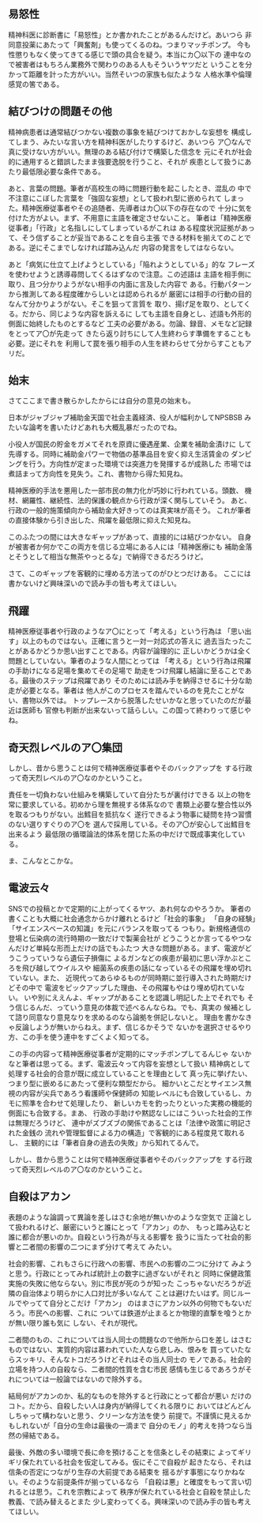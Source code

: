 ﻿## 易怒性

精神科医に診断書に「易怒性」とか書かれたことがあるんだけど。あいつら
非同意投薬にあたって「興奮剤」も使ってくるのね。つまりマッチポンプ。
今も性懲りもなく使ってきてる感じで頭の具合を疑う。本当にカ〇以下の
連中なので被害者はもちろん業務外で関わりのある人もそういうヤツだと
いうことを分かって距離を計った方がいい。当然そいつの家族も似たような
人格水準や倫理感覚の筈である。


## 結びつけの問題その他

精神病患者は通常結びつかない複数の事象を結びつけておかしな妄想を
構成してしまう、みたいな言い方を精神科医がしたりするけど、あいつら
ア〇なんで真に受けない方がいい。無理のある結び付けで構築した信念を
元にそれが社会的に通用すると錯誤したまま強要逸脱を行うこと、それが
疾患として扱うにあたり最低限必要な条件である。

あと、言葉の問題。筆者が高校生の時に問題行動を起こしたとき、混乱の
中で不注意にこぼした言葉を「強固な妄想」として扱われ型に嵌められて
しまった。精神医療従事者やその追随者、先導者はカ〇以下の存在なので
十分に気を付けた方がよい。まず、不用意に主語を確定させないこと。
筆者は「精神医療従事者」「行政」と名指しにしてしまっているがこれは
ある程度状況証拠があって、そう信ずることが妥当であることを自ら主張
できる材料を揃えてのことである。逆にそこまでしなければ踏み込んだ
内容の発言をしてはならない。

あと「病気に仕立て上げようとしている」「陥れようとしている」的な
フレーズを使わせようと誘導尋問してくるはずなので注意。この述語は
主語を相手側に取り、且つ分かりようがない相手の内面に言及した内容で
ある。行動パターンから推測してある程度確からしいとは認められるが
厳密には相手の行動の目的なんて分かりようがない。そこを狙って言質を
取り、揚げ足を取り、としてくる。だから、同じような内容を訴えるに
しても主語を自身とし、述語も外形的側面に始終したものとするなど
工夫の必要がある。勿論、録音、メモなど記録をとってア〇が先走って
きたら返り討ちにして人生終わらす準備をすることも必要。逆にそれを
利用して罠を張り相手の人生を終わらせて分からすこともアリだ。


## 始末

さてここまで書き散らかしたからには自分の意見の始末も。

日本がジャブジャブ補助金天国で社会主義経済、役人が幅利かしてNPSBSB
みたいな論考を書いたけどあれも大概乱暴だったのでね。

小役人が国民の貯金をガメてそれを原資に優遇産業、企業を補助金漬けに
して先導する。同時に補助金パワーで物価の基準品目を安く抑え生活賃金の
ダンピングを行う。方向性が定まった環境では突進力を発揮するが成熟した
市場では煮詰まって方向性を見失う。これ、書物から得た知見ね。

精神医療的手法を悪用した一部市民の無力化が巧妙に行われている。頭数、
機材、網羅性、継続性、法的保護の観点から行政が深く関与していそう。
あと、行政の一般的施策傾向から補助金大好きってのは真実味が高そう。
これが筆者の直接体験から引き出した、飛躍を最低限に抑えた知見ね。

このふたつの間には大きなギャップがあって、直接的には結びつかない。
自身が被害者か何かでこの両方を信じる立場にある人には「精神医療にも
補助金落とそうとして相当な無茶やっとるな」で納得できるだろうけど。

さて、このギャップを客観的に埋める方法ってのがひとつだけある。
ここには書かないけど興味深いので読み手の皆も考えてほしい。


## 飛躍

精神医療従事者や行政のようなア〇にとって「考える」という行為は
「思い出す」以上のものではない。正確に言うと一対一対応式の答えに
過去当たったことがあるかどうか思い出すことである。内容が論理的に
正しいかどうかは全く問題としていない。筆者のような人間にとっては
「考える」という行為は飛躍の手助けになる足場を集めてその足場で
助走をつけ飛躍し結論に至ることである。最後のステップは飛躍であり
そのためには読み手を納得させるに十分な助走が必要となる。筆者は
他人がこのプロセスを踏んでいるのを見たことがない、書物以外では。
トップレースから脱落したせいかなと思っていたのだが最近は医師も
官僚も判断が出来ないって話らしい。この国って終わりって感じやね。


## 奇天烈レベルのア〇集団

しかし、昔から思うことは何で精神医療従事者やそのバックアップを
する行政って奇天烈レベルのア〇なのかということ。

責任を一切負わない仕組みを構築していて自分たちが裏付けできる
以上の物を常に要求している。初めから理を無視する体系なので
書類上必要な整合性以外を取るつもりがない。出鱈目を抵抗なく
遂行できるよう物事に疑問を持つ習慣のない選りすぐりのア〇を
選んで採用している。そのア〇が安心して出鱈目を出来るよう
最低限の循環論法的体系を閉じた系の中だけで既成事実化している。

ま、こんなとこかな。


## 電波云々

SNSでの投稿とかで定期的に上がってくるヤツ、あれ何なのやろうか。
筆者の書くことも大概に社会通念からかけ離れとるけど「社会的事象」
「自身の経験」「サイエンスベースの知識」を元にバランスを取ってる
つもり。新規格通信の登場と伝染病の流行時期の一致だけで製薬会社が
どうこうとか言ってるやつなんだけど単純な形而上だけの話でもふたつ
大きな問題がある。まず、電波がどうこうっていうなら遺伝子損傷に
よるガンなどの疾患が最初に思い浮かぶところを飛び越してウイルスや
細菌系の疾患の話になっているその飛躍を埋め切れていない。また、
近現代ってあらゆるものが同時期に並行導入された時期だけどその中で
電波をピックアップした理由、その飛躍もやはり埋め切れていない。
いや別にええんよ、ギャップがあることを認識し明記した上でそれでも
そう信じるんだ、っていう意見の体裁で述べるんならね。でも、真実の
候補として諮り同意なり意見なりを求めるのなら論拠を併記しないと。
理由を書かなきゃ反論しようが無いからねえ。まず、信じるかそうで
ないかを選択させるやり方、この手を使う連中をすごくよく知ってる。

この手の内容って精神医療従事者が定期的にマッチポンプしてるんじゃ
ないかなと筆者は思ってる。まず、電波云々って内容を妄想として扱い
精神病として処理する社会的合意が既に成立していることを理由として
真っ先に挙げたい、つまり型に嵌めるにあたって便利な類型だから。
細かいとこだとサイエンス無視の内容が尖兵であろう看護師や保健師の
知能レベルにも合致しているし、カモに照準を合わせて処理したり、
新しいカモを釣ったりといった実務の機能的側面にも合致する。まあ、
行政の手助けや黙認なしにはこういった社会的工作は無理だろうけど、
連中がズブズブの関係であることは「法律や政策に明記された金銭の
流れや管理監督による力の構造」で客観的にある程度見て取れるし、
主観的には「筆者自身の過去の失敗」から知れてるんで。

しかし、昔から思うことは何で精神医療従事者やそのバックアップを
する行政って奇天烈レベルのア〇なのかということ。


## 自殺はアカン

表題のような論調って異論を差しはさむ余地が無いかのような空気で
正論として扱われるけど、厳密にいうと誰にとって「アカン」のか、
もっと踏み込むと誰に都合が悪いのか。自殺という行為が与える影響を
扱うに当たって社会的影響と二者間の影響の二つにまず分けて考えて
みたい。

社会的影響、これもさらに行政への影響、市民への影響の二つに分けて
みようと思う。行政にとってみれば統計上の数字に過ぎないがそれと
同時に保健政策実施の失敗に他ならない。別に市民が死のうが知った
こっちゃないだろうが近隣の自治体より明らかに人口対比が多いなんて
ことは避けたいはず。同じルールでやってて自分とこだけ「アカン」
のはまさにアカン以外の何物でもないだろう。市民への影響、これに
ついては鉄道が止まるとか物理的直撃を喰うとかが無い限り誰も気に
しない、それが現代。

二者間のもの、これについては当人同士の問題なので他所から口を差し
はさむものではない、実質的内容は慕われていた人なら悲しみ、恨みを
買っていたならスッキリ、そんなトコだろうけどそれはその当人同士の
モノである。社会的立場を持つ人の自殺なら、二者間的性質を含む市民
感情も生じるであろうがそれについては一般論ではないので除外する。

結局何がアカンのか、私的なものを除外すると行政にとって都合が悪い
だけのコト。だから、自殺したい人は身内が納得してくれる限りに
おいてはどんどんしちゃって構わないと思う、クリーンな方法を使う
前提で。不謹慎に見えるかもしれないが「自分の生命は最後の一滴まで
自分のモノ」的考えを持つなら当然の帰結である。

最後、外敵の多い環境で長に命を預けることを信条としその結束に
よってギリギリ保たれている社会を仮定してみる。仮にそこで自殺が
起きたなら、それは信条の否定につながり生存の大前提である結束を
揺るがす事態になりかねない。そのような前提条件が揃っているなら
「自殺は悪」と確度をもって言い切れるとは思う。これを宗教によって
秩序が保たれている社会と自殺を禁止した教義、で読み替えるとまた
少し変わってくる。興味深いので読み手の皆も考えてほしい。
